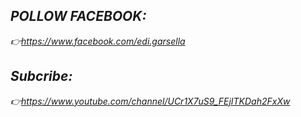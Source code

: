 ## <i>POLLOW FACEBOOK:<i/><br>
<i> 👉https://www.facebook.com/edi.garsella<i/><br>
## <i>Subcribe:<i/><br>
<i> 👉https://www.youtube.com/channel/UCr1X7uS9_FEjITKDah2FxXw<i/><br>

